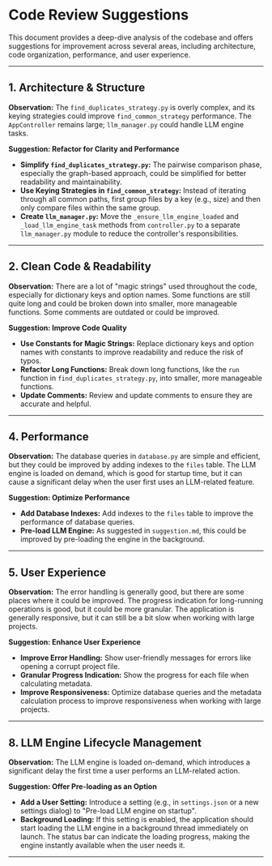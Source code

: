 # Code Review Suggestions

This document provides a deep-dive analysis of the codebase and offers suggestions for improvement across several areas, including architecture, code organization, performance, and user experience.

---

## 1. Architecture & Structure

**Observation:**
The `find_duplicates_strategy.py` is overly complex, and its keying strategies could improve `find_common_strategy` performance. The `AppController` remains large; `llm_manager.py` could handle LLM engine tasks.

**Suggestion: Refactor for Clarity and Performance**

*   **Simplify `find_duplicates_strategy.py`:** The pairwise comparison phase, especially the graph-based approach, could be simplified for better readability and maintainability.
*   **Use Keying Strategies in `find_common_strategy`:** Instead of iterating through all common paths, first group files by a key (e.g., size) and then only compare files within the same group.
*   **Create `llm_manager.py`:** Move the `_ensure_llm_engine_loaded` and `_load_llm_engine_task` methods from `controller.py` to a separate `llm_manager.py` module to reduce the controller's responsibilities.

---

## 2. Clean Code & Readability

**Observation:**
There are a lot of "magic strings" used throughout the code, especially for dictionary keys and option names. Some functions are still quite long and could be broken down into smaller, more manageable functions. Some comments are outdated or could be improved.

**Suggestion: Improve Code Quality**

*   **Use Constants for Magic Strings:** Replace dictionary keys and option names with constants to improve readability and reduce the risk of typos.
*   **Refactor Long Functions:** Break down long functions, like the `run` function in `find_duplicates_strategy.py`, into smaller, more manageable functions.
*   **Update Comments:** Review and update comments to ensure they are accurate and helpful.

---

## 4. Performance

**Observation:**
The database queries in `database.py` are simple and efficient, but they could be improved by adding indexes to the `files` table. The LLM engine is loaded on demand, which is good for startup time, but it can cause a significant delay when the user first uses an LLM-related feature.

**Suggestion: Optimize Performance**

*   **Add Database Indexes:** Add indexes to the `files` table to improve the performance of database queries.
*   **Pre-load LLM Engine:** As suggested in `suggestion.md`, this could be improved by pre-loading the engine in the background.

---

## 5. User Experience

**Observation:**
The error handling is generally good, but there are some places where it could be improved. The progress indication for long-running operations is good, but it could be more granular. The application is generally responsive, but it can still be a bit slow when working with large projects.

**Suggestion: Enhance User Experience**

*   **Improve Error Handling:** Show user-friendly messages for errors like opening a corrupt project file.
*   **Granular Progress Indication:** Show the progress for each file when calculating metadata.
*   **Improve Responsiveness:** Optimize database queries and the metadata calculation process to improve responsiveness when working with large projects.

---

## 8. LLM Engine Lifecycle Management

**Observation:**
The LLM engine is loaded on-demand, which introduces a significant delay the first time a user performs an LLM-related action.

**Suggestion: Offer Pre-loading as an Option**

*   **Add a User Setting:** Introduce a setting (e.g., in `settings.json` or a new settings dialog) to "Pre-load LLM engine on startup".
*   **Background Loading:** If this setting is enabled, the application should start loading the LLM engine in a background thread immediately on launch. The status bar can indicate the loading progress, making the engine instantly available when the user needs it.

---